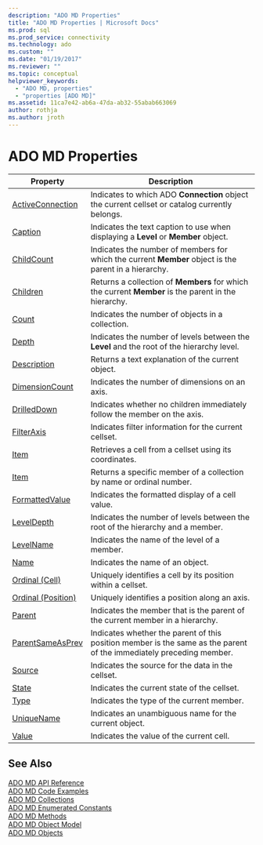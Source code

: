 ```yaml
---
description: "ADO MD Properties"
title: "ADO MD Properties | Microsoft Docs"
ms.prod: sql
ms.prod_service: connectivity
ms.technology: ado
ms.custom: ""
ms.date: "01/19/2017"
ms.reviewer: ""
ms.topic: conceptual
helpviewer_keywords: 
  - "ADO MD, properties"
  - "properties [ADO MD]"
ms.assetid: 11ca7e42-ab6a-47da-ab32-55abab663069
author: rothja
ms.author: jroth
---
```

# ADO MD Properties

|Property|Description|  
|-|-|  
|[ActiveConnection](./activeconnection-property-ado-md.md)|Indicates to which ADO **Connection** object the current cellset or catalog currently belongs.|  
|[Caption](./caption-property-ado-md.md)|Indicates the text caption to use when displaying a **Level** or **Member** object.|  
|[ChildCount](./childcount-property-ado-md.md)|Indicates the number of members for which the current **Member** object is the parent in a hierarchy.|  
|[Children](./children-property-ado-md.md)|Returns a collection of **Members** for which the current **Member** is the parent in the hierarchy.|  
|[Count](../ado-api/count-property-ado.md)|Indicates the number of objects in a collection.|  
|[Depth](./depth-property-ado-md.md)|Indicates the number of levels between the **Level** and the root of the hierarchy level.|  
|[Description](./description-property-ado-md.md)|Returns a text explanation of the current object.|  
|[DimensionCount](./dimensioncount-property-ado-md.md)|Indicates the number of dimensions on an axis.|  
|[DrilledDown](./drilleddown-property-ado-md.md)|Indicates whether no children immediately follow the member on the axis.|  
|[FilterAxis](./filteraxis-property-ado-md.md)|Indicates filter information for the current cellset.|  
|[Item](./item-property-ado-md-cellset.md)|Retrieves a cell from a cellset using its coordinates.|  
|[Item](../ado-api/item-property-ado.md)|Returns a specific member of a collection by name or ordinal number.|  
|[FormattedValue](./formattedvalue-property-ado-md.md)|Indicates the formatted display of a cell value.|  
|[LevelDepth](./leveldepth-property-ado-md.md)|Indicates the number of levels between the root of the hierarchy and a member.|  
|[LevelName](./levelname-property-ado-md.md)|Indicates the name of the level of a member.|  
|[Name](./name-property-ado-md.md)|Indicates the name of an object.|  
|[Ordinal (Cell)](./ordinal-property-ado-md-cell.md)|Uniquely identifies a cell by its position within a cellset.|  
|[Ordinal (Position)](./ordinal-property-ado-md-position.md)|Uniquely identifies a position along an axis.|  
|[Parent](./parent-property-ado-md.md)|Indicates the member that is the parent of the current member in a hierarchy.|  
|[ParentSameAsPrev](./parentsameasprev-property-ado-md.md)|Indicates whether the parent of this position member is the same as the parent of the immediately preceding member.|  
|[Source](./source-property-ado-md.md)|Indicates the source for the data in the cellset.|  
|[State](./state-property-ado-md.md)|Indicates the current state of the cellset.|  
|[Type](./type-property-ado-md.md)|Indicates the type of the current member.|  
|[UniqueName](./uniquename-property-ado-md.md)|Indicates an unambiguous name for the current object.|  
|[Value](./value-property-ado-md.md)|Indicates the value of the current cell.|  
  
## See Also  
 [ADO MD API Reference](./ado-md-object-model.md?view=sql-server-ver15)   
 [ADO MD Code Examples](./ado-md-code-examples.md)   
 [ADO MD Collections](./ado-md-collections.md)   
 [ADO MD Enumerated Constants](./ado-md-enumerated-constants.md)   
 [ADO MD Methods](./ado-md-methods.md)   
 [ADO MD Object Model](./ado-md-object-model.md)   
 [ADO MD Objects](./ado-md-objects.md)
